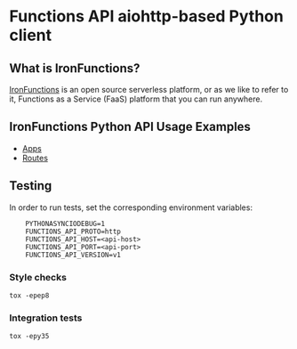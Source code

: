 # Functions API aiohttp-based Python client

## What is IronFunctions?
[IronFunctions](https://github.com/iron-io/functions) is an open source serverless platform, or as we like to refer to it,
Functions as a Service (FaaS) platform that you can run anywhere.

## IronFunctions Python API Usage Examples
* [Apps](examples/apps_api.py)
* [Routes](examples/routes_api.py)


## Testing
In order to run tests, set the corresponding environment variables:

        PYTHONASYNCIODEBUG=1
        FUNCTIONS_API_PROTO=http
        FUNCTIONS_API_HOST=<api-host>
        FUNCTIONS_API_PORT=<api-port>
        FUNCTIONS_API_VERSION=v1

### Style checks
    tox -epep8
    
### Integration tests
    tox -epy35
